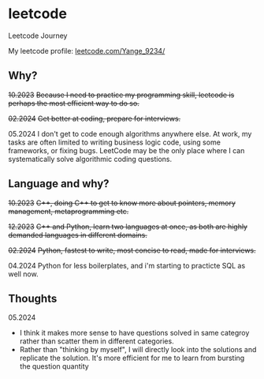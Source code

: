 # leetcode

Leetcode Journey

My leetcode profile: [leetcode.com/Yange_9234/](https://leetcode.com/Yange_9234/)

## Why?

~~10.2023~~
~~Because I need to practice my programming skill, leetcode is perhaps the most efficient way to do so.~~

~~02.2024~~
~~Get better at coding, prepare for interviews.~~

05.2024
I don't get to code enough algorithms anywhere else. At work, my tasks are often limited to writing business logic code, using some frameworks, or fixing bugs. LeetCode may be the only place where I can systematically solve algorithmic coding questions.

## Language and why?

~~10.2023~~
~~C++, doing C++ to get to know more about pointers, memory management, metaprogramming etc.~~

~~12.2023~~
~~C++ and Python, learn two languages at once, as both are highly demanded languages in different domains.~~

~~02.2024~~
~~Python, fastest to write, most concise to read, made for interviews.~~

04.2024 
Python for less boilerplates, and i'm starting to practicte SQL as well now.

## Thoughts

05.2024
+ I think it makes more sense to have questions solved in same categroy rather than scatter them in different categories.
+ Rather than "thinking by myself", I will directly look into the solutions and replicate the solution. It's more efficient for me to learn from bursting the question quantity
